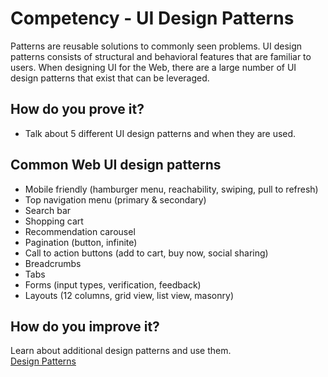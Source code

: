 # Competency - UI Design Patterns

Patterns are reusable solutions to commonly seen problems. UI design patterns consists of structural and behavioral features that are familiar to users. When designing UI for the Web, there are a large number of UI design patterns that exist that can be leveraged.

## How do you prove it?

* Talk about 5 different UI design patterns and when they are used.

## Common Web UI design patterns

* Mobile friendly (hamburger menu, reachability, swiping, pull to refresh)
* Top navigation menu (primary & secondary)
* Search bar
* Shopping cart
* Recommendation carousel
* Pagination (button, infinite)
* Call to action buttons (add to cart, buy now, social sharing)
* Breadcrumbs
* Tabs
* Forms (input types, verification, feedback)
* Layouts (12 columns, grid view, list view, masonry)

## How do you improve it?

Learn about additional design patterns and use them.  
[Design Patterns](https://ui-patterns.com/patterns)